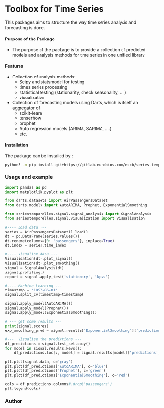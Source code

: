 # Toolbox for Time Series

This packages aims to structure the way time series analysis and forecasting is done. 

#### Purpose of the Package 
+ The purpose of the package is to
provide a collection of predicted models 
and analysis methods for time series in one unified library

#### Features 
+ Collection of analysis methods:
  - Scipy and statsmodel for testing 
  - times series processing
  - statistical testing (stationarity, check seasonality, ...  )
  - visualisation
+ Collection of forecasting models using Darts, which is itself an aggregator of 
   - scikit-learn
   - tenserflow
   - prophet
   - Auto regression models (ARIMA, SARIMA, ....)
   - etc.

#### Installation 
The package can be installed by :
```bash
python3 -m pip install git+https://gitlab.eurobios.com/escb/series-temporelles.git@series_biblio

```

### Usage and example

```python
import pandas as pd
import matplotlib.pyplot as plt

from darts.datasets import AirPassengersDataset
from darts.models import AutoARIMA, Prophet, ExponentialSmoothing

from seriestemporelles.signal.signal_analysis import SignalAnalysis
from seriestemporelles.signal.visualization import Visualisation

#---- Load data ---
series = AirPassengersDataset().load()
dt = pd.DataFrame(series.values())
dt.rename(columns={0: 'passengers'}, inplace=True)
dt.index = series.time_index

#---- Vizualise data ---
Visualisation(dt).plot_signal()
Visualisation(dt).plot_smoothing()
signal = SignalAnalysis(dt)
signal.profiling()
report = signal.apply_test('stationary', 'kpss')

#---- Machine Learning ---
timestamp = '1957-06-01'
signal.split_cv(timestamp=timestamp)

signal.apply_model(AutoARIMA())
signal.apply_model(Prophet())
signal.apply_model(ExponentialSmoothing())

# --- get some results ---
print(signal.scores)
exp_smoothing_pred = signal.results['ExponentialSmoothing']['predictions']

#---  Vizualise the predictions ---
df_predictions = signal.test_set.copy()
for model in signal.results.keys():
    df_predictions.loc[:, model] = signal.results[model]['predictions']

plt.plot(signal.data, c='gray')
plt.plot(df_predictions['AutoARIMA'], c='blue')
plt.plot(df_predictions['Prophet'], c='green')
plt.plot(df_predictions['ExponentialSmoothing'], c='red')

cols = df_predictions.columns#.drop('passengers')
plt.legend(cols)


```

### Author
